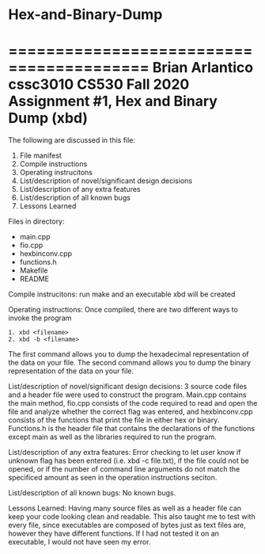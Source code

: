 # Hex-and-Binary-Dump

=========================================
Brian Arlantico
cssc3010
CS530 Fall 2020
Assignment #1, Hex and Binary Dump (xbd)
=========================================

The following are discussed in this file:
1. File manifest
2. Compile instructions
3. Operating instrucitons
4. List/description of novel/significant design decisions
5. List/description of any extra features
6. List/description of all known bugs
7. Lessons Learned 

Files in directory:
 - main.cpp
 - fio.cpp
 - hexbinconv.cpp
 - functions.h
 - Makefile
 - README

Compile instrucitons:
run make and an executable xbd will be created

Operating instructions:
Once compiled, there are two different ways to invoke the program

    1. xbd <filename>
    2. xbd -b <filename>

The first command allows you to dump the hexadecimal representation of the data on your file.
The second command allows you to dump the binary representation of the data on your file.

List/description of novel/significant design decisions:
3 source code files and a header file were used to construct the program. Main.cpp contains the main method,
fio.cpp consists of the code required to read and open the file and analyze whether the correct flag was entered,
and hexbinconv.cpp consists of the functions that print the file in either hex or binary. Functions.h is the header
file that contains the declarations of the functions except main as well as the libraries required to run the program.

List/description of any extra features:
Error checking to let user know if unknown flag has been entered (i.e. xbd -c file.txt), if the file could not be opened, 
or if the number of command line arguments do not match the specificed amount as seen in the operation instructions seciton.

List/description of all known bugs:
No known bugs.

Lessons Learned: 
Having many source files as well as a header file can keep your code looking clean and readable. This also taught me to 
test with every file, since executables are composed of bytes just as text files are, however they have different functions.
If I had not tested it on an executable, I would not have seen my error.
